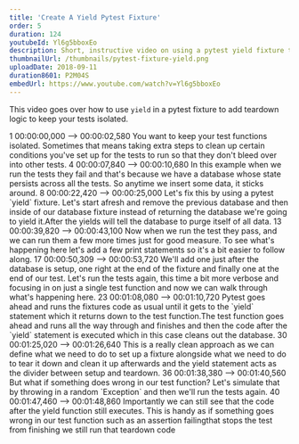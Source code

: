 ```yaml
---
title: 'Create A Yield Pytest Fixture'
order: 5
duration: 124
youtubeId: Yl6g5bboxEo
description: Short, instructive video on using a pytest yield fixture to add teardown logic to keep your test isolated. The example show to extend a database fixture to automatically remove all data after each test function run.
thumbnailUrl: /thumbnails/pytest-fixture-yield.png
uploadDate: 2018-09-11
duration8601: P2M04S
embedUrl: https://www.youtube.com/watch?v=Yl6g5bboxEo
---
```


This video goes over how to use `yield` in a pytest fixture to add teardown logic to keep your tests isolated.

<transcript>
1
00:00:00,000 --> 00:00:02,580
You want to keep your test functions isolated. Sometimes that means taking extra steps to clean up certain conditions you've set up for the tests to run so that they don't bleed over into other tests. 
4
00:00:07,840 --> 00:00:10,680
In this example when we run the tests they fail and that's because we have a database whose state persists across all the tests. So anytime we insert some data, it sticks around.
8
00:00:22,420 --> 00:00:25,000
Let's fix this by using a pytest `yield` fixture. Let's start afresh and remove the previous database and then inside of our database fixture instead of returning the database we're going to yield it.After the yields will tell the database to purge itself of all data.
13
00:00:39,820 --> 00:00:43,100
Now when we run the test they pass, and we can run them a few more times just for good measure. To see what's happening here let's add a few print statements so it's a bit easier to follow along.
17
00:00:50,309 --> 00:00:53,720
We'll add one just after the database is setup, one right at the end of the fixture and finally one at the end of our test. Let's run the tests again, this time a bit more verbose and focusing in on just a single test function and now we can walk through what's happening here.
23
00:01:08,080 --> 00:01:10,720
Pytest goes ahead and runs the fixtures code as usual until it gets to the `yield` statement which it returns down to the test function.The test function goes ahead and runs all the way through and finishes and then the code after the `yield` statement is executed which in this case cleans out the database.
30
00:01:25,020 --> 00:01:26,640
This is a really clean approach as we can define what we need to do to set up a fixture alongside what we need to do to tear it down and clean it up afterwards and the yield statement acts as the divider between setup and teardown.
36
00:01:38,380 --> 00:01:40,560
But what if something does wrong in our test function? Let's simulate that by throwing in a random `Exception` and then we'll run the tests again.
40
00:01:47,460 --> 00:01:48,860
Importantly we can still see that the code after the yield function still executes. This is handy as if something goes wrong in our test function such as an assertion failingthat stops the test from finishing we still run that teardown code
</transcript>
